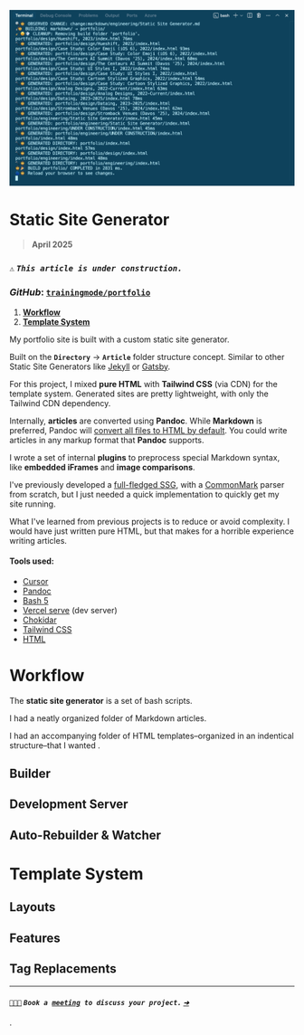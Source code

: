 ![_Static Site Generator Terminal Output, **2025**_](/public/photos/misc/ssg-terminal-output.png "Static Site Generator Terminal Output, Alfred R. Duarte 2025")

# Static Site Generator

> **April 2025**

### `⚠️` **_`This article is under construction.`_**

### _GitHub_: **[`trainingmode/portfolio`](https://github.com/trainingmode/portfolio "Alfred R. Duarte Portfolio GitHub")**

1. [**Workflow**](#workflow)
2. [**Template System**](#template-system)

My portfolio site is built with a custom static site generator.

Built on the **`Directory`** → **`Article`** folder structure concept. Similar to other Static Site Generators like [Jekyll](https://jekyllrb.com/ "Jekyll • Simple, blog-aware, static sites | Transform your plain text into static websites and blogs") or [Gatsby](https://www.gatsbyjs.com/ "The Best React-Based Framework | Gatsby").

For this project, I mixed **pure HTML** with **Tailwind CSS** (via CDN) for the template system. Generated sites are pretty lightweight, with only the Tailwind CDN dependency.

Internally, **articles** are converted using **Pandoc**. While **Markdown** is preferred, Pandoc will [convert all files to HTML by default](https://pandoc.org/MANUAL.html#specifying-formats "Specifying formats – Pandoc – Pandoc User’s Guide"). You could write articles in any markup format that **Pandoc** supports.

I wrote a set of internal **plugins** to preprocess special Markdown syntax, like **embedded iFrames** and **image comparisons**.

I've previously developed a [full-fledged SSG](https://alfred.ad/portfolio/engineering/under-construction/ "UNDER CONSTRUCTION"), with a [CommonMark](https://commonmark.org/ "CommonMark") parser from scratch, but I just needed a quick implementation to quickly get my site running.

What I've learned from previous projects is to reduce or avoid complexity. I would have just written pure HTML, but that makes for a horrible experience writing articles.

#### Tools used:

- [Cursor](https://www.cursor.com/)
- [Pandoc](https://pandoc.org/)
- [Bash 5](https://www.gnu.org/software/bash/manual/bash.html)
- [Vercel serve](https://github.com/vercel/serve) (dev server)
- [Chokidar](https://github.com/paulmillr/chokidar)
- [Tailwind CSS](https://tailwindcss.com/)
- [HTML](https://html.spec.whatwg.org/multipage/)

# Workflow

The **static site generator** is a set of bash scripts.

I had a neatly organized folder of Markdown articles.

I had an accompanying folder of HTML templates–organized in an indentical structure–that I wanted .

## Builder

## Development Server

## Auto-Rebuilder & Watcher

# Template System

## Layouts

## Features

## Tag Replacements

---

#### [`🧑🏽‍💻`](mailto:alfred.r.duarte@gmail.com "Calendly – Alfred R. Duarte") **_`Book a `[`meeting`](mailto:alfred.r.duarte@gmail.com "Calendly – Alfred R. Duarte")` to discuss your project.` [`➔`](mailto:alfred.r.duarte@gmail.com "Calendly – Alfred R. Duarte")_**

.
